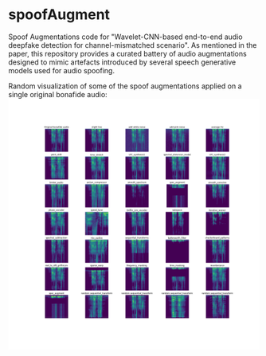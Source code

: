 # spoofAugment

Spoof Augmentations code for "Wavelet-CNN-based end-to-end audio deepfake detection for channel-mismatched scenario". 
As mentioned in the paper, this repository provides a curated battery of audio augmentations designed to mimic artefacts introduced by several speech generative models used for audio spoofing.

Random visualization of some of the spoof augmentations applied on a single original bonafide audio: ![](/examples/Spoof_Augmentations.png)

